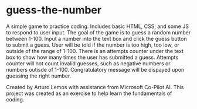 # guess-the-number
A simple game to practice coding. Includes basic HTML, CSS, and some JS to respond to user input.
The goal of the game is to guess a random number between 1-100.
Input a number into the text box and click the guess button to submit a guess.
User will be told if the number is too high, too low, or outside of the range of 1-100.
There is an attempts counter under the text box to show how many times the user has submitted a guess.
Attempts counter will not count invalid guesses, such as negative numbers or numbers outisde of 1-100.
Congratulatory message will be dispayed upon guessing the right number.

Created by Arturo Lemos with assistance from Microsoft Co-Pilot AI.
This project was created as an exercise to help learn the fundamentals of coding.
